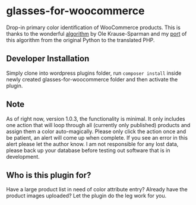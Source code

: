 # glasses-for-woocommerce

Drop-in primary color identification of WooCommerce products. This is thanks to the wonderful [algorithm](https://github.com/pixelogik/ColorCube) by Ole Krause-Sparman and my [port](https://github.com/Mauricio-Urrego/colorcube-php) of this algorithm from the original Python to the translated PHP.

## Developer Installation
Simply clone into wordpress plugins folder, run ```composer install``` inside newly created glasses-for-woocommerce folder and then activate the plugin.

## Note
As of right now, version 1.0.3, the functionality is minimal. It only includes one action that will loop through all (currently only published) products and assign them a color auto-magically. Please only click the action once and be patient, an alert will come up when complete. If you see an error in this alert please let the author know. I am not responsible for any lost data, please back up your database before testing out software that is in development.

## Who is this plugin for?
Have a large product list in need of color attribute entry? Already have the product images uploaded? Let the plugin do the leg work for you.
